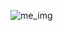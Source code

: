 ![me_img](https://github.com/mcb-dataai/blog/blob/dev_notes/jackson/dev_notes/Jackson/img/me.jpg)


